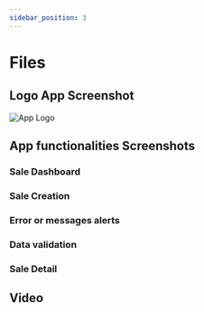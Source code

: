 ```yaml
---
sidebar_position: 3
---
```


# Files
## Logo App Screenshot 
![App Logo](../../static/img/chain-app-logo.png "Chain App Logo")
## App functionalities Screenshots
### Sale Dashboard
### Sale Creation
### Error or messages alerts
### Data validation 
### Sale Detail
## Video